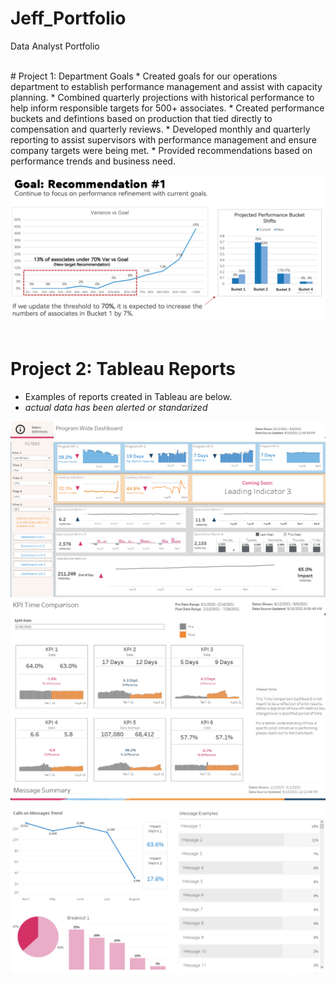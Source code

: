 # Jeff_Portfolio
Data Analyst Portfolio

<br/>
# Project 1: Department Goals
* Created goals for our operations department to establish performance management and assist with capacity planning.
* Combined quarterly projections with historical performance to help inform responsible targets for 500+ associates.
* Created performance buckets and defintions based on production that tied directly to compensation and quarterly reviews.
* Developed monthly and quarterly reporting to assist supervisors with performance management and ensure company targets were being met.
* Provided recommendations based on performance trends and business need.  

![](images/goal%20rec%202.png)
<br/>
<br/>
# Project 2: Tableau Reports
* Examples of reports created in Tableau are below. 
* *actual data has been alerted or standarized*

![](images/Program%20Wide.png)
<br/>
![](images/Time%20comparison.png)
<br/>
![](images/Message%20Summary.png)
